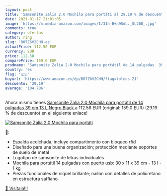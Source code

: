 ```yaml
---
layout: post
title: 'Samsonite Zalia 2.0 Mochila para portáti al 29.19 % de descuento'
date: 2021-01-17 21:01:05
image: 'https://m.media-amazon.com/images/I/31h-B+a9SdL._SL200_.jpg'
comments: true
category: ofertas
author: ring
slug: 'B07Z6V2CHH-es'
actualPrice: 112.58 EUR
currency: EUR
price: 112.58
comparePrice: 159.0 EUR
prodname: 'Samsonite Zalia 2.0 Mochila para portátil de 14 pulgadas  39 cm  13 L   Negro  Black '
country: 'es'
flag: '🇪🇸'
buyurl: 'https://www.amazon.es/dp/B07Z6V2CHH/?tag=tolees-21'
descuento: '29.19'
average: '104.786'
---
```


Ahora mismo tienes [Samsonite Zalia 2.0 Mochila para portátil de 14 pulgadas  39 cm  13 L   Negro  Black ](https://www.amazon.es/dp/B07Z6V2CHH/?tag=tolees-21) a 112.58 EUR (original: 159.0 EUR) (29.19 %  de descuento) en el siguiente enlace!

[![Samsonite Zalia 2.0 Mochila para portáti](https://m.media-amazon.com/images/I/31h-B+a9SdL._SL200_.jpg)](https://www.amazon.es/dp/B07Z6V2CHH/?tag=tolees-21)

🔎:

- Espalda acolchada; incluye compartimento con bloqueo rfid
- Diseñado para una buena organización; protección mediante soportes de suelo de metal
- Logotipo de samsonite de letras individuales
- Mochila para portátil 14 pulgadas con puerto usb: 30 x 11 x 39 cm - 13 l - 1 kg
- Piezas funcionales de níquel brillante; nailon con detalles de poliuretano en estructura saffiano

[🛒 Visítala!!!](https://www.amazon.es/dp/B07Z6V2CHH/?tag=tolees-21)
